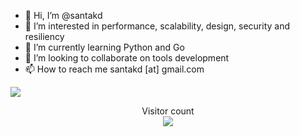 - 👋 Hi, I’m @santakd
- 👀 I’m interested in performance, scalability, design, security and resiliency
- 🌱 I’m currently learning Python and Go
- 💞️ I’m looking to collaborate on tools development
- 📫 How to reach me santakd [at] gmail.com

<!---
santakd/santakd is a ✨ special ✨ repository because its `README.md` (this file) appears on your GitHub profile.
You can click the Preview link to take a look at your changes.
--->

<a href=#><img src="contributions.svg"></a>

<p align="center"> 
  Visitor count<br>
  <img src="https://profile-counter.glitch.me/santakd/count.svg" />
</p>
